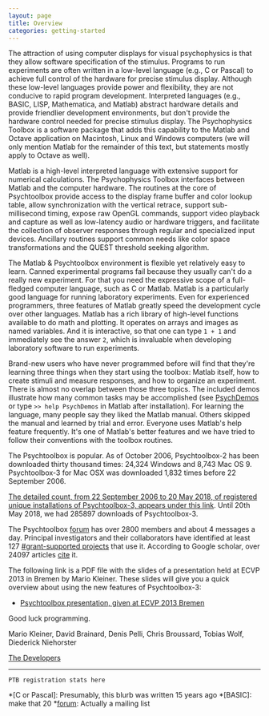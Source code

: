 ```yaml
---
layout: page
title: Overview
categories: getting-started
---
```


The attraction of using computer displays for visual psychophysics is that they
allow software specification of the stimulus. Programs to run experiments are
often written in a low-level language (e.g., C or Pascal) to achieve full
control of the hardware for precise stimulus display. Although these low-level
languages provide power and flexibility, they are not conducive to rapid program
development.  Interpreted languages (e.g., BASIC, LISP, Mathematica, and Matlab)
abstract hardware details and provide friendlier development environments, but
don't provide the hardware control needed for precise stimulus display. The
Psychophysics Toolbox is a software package that adds this capability to the
Matlab and Octave application on Macintosh, Linux and Windows computers (we will
only mention Matlab for the remainder of this text, but statements mostly apply
to Octave as well).

Matlab is a high-level interpreted language with extensive support for numerical
calculations. The Psychophysics Toolbox interfaces between Matlab and the
computer hardware. The routines at the core of Psychtoolbox provide access to
the display frame buffer and color lookup table, allow synchronization with the
vertical retrace, support sub-millisecond timing, expose raw OpenGL commands,
support video playback and capture as well as low-latency audio or hardware
triggers, and facilitate the collection of observer responses through regular
and specialized input devices. Ancillary routines support common needs like
color space transformations and the QUEST threshold seeking algorithm.

The Matlab & Psychtoolbox environment is flexible yet relatively easy to learn.
Canned experimental programs fail because they usually can't do a really new
experiment. For that you need the expressive scope of a full-fledged computer
language, such as C or Matlab. Matlab is a particularly good language for
running laboratory experiments. Even for experienced programmers, three features
of Matlab greatly speed the development cycle over other languages. Matlab has a
rich library of high-level functions available to do math and plotting. It
operates on arrays and images as named variables. And it is interactive, so that
one can type `1 + 1` and immediately see the answer `2`, which is invaluable
when developing laboratory software to run experiments.

Brand-new users who have never programmed before will find that they're learning
three things when they start using the toolbox: Matlab itself, how to create
stimuli and measure responses, and how to organize an experiment. There is
almost no overlap between those three topics. The included demos illustrate how
many common tasks may be accomplished (see [PsychDemos][docs-demos] or type `>>
help PsychDemos` in Matlab after installation). For learning the language, many
people say they liked the Matlab manual. Others skipped the manual and learned
by trial and error.  Everyone uses Matlab's help feature frequently. It's one of
Matlab's better features and we have tried to follow their conventions with the
toolbox routines.

The Psychtoolbox is popular. As of October 2006, Psychtoolbox-2 has been
downloaded thirty thousand times: 24,324 Windows and 8,743 Mac OS 9.
Psychtoolbox-3 for Mac OSX was downloaded 1,832 times before 22 September 2006.

[The detailed count, from 22 September 2006 to 20 May 2018, of registered unique
installations of Psychtoolbox-3, appears under this link][finalstats]. Until 20th
May 2018, we had 285897 downloads of Psychtoolbox-3.

The Psychtoolbox [forum][forum] has over 2800 members and about 4 messages a day.
Principal investigators and their collaborators have identified at least 127
[#grant-supported projects](../grants) that use it. According to Google scholar,
over 24097 articles [cite](../citations) it.

The following link is a PDF file with the slides of a presentation held at ECVP
2013 in Bremen by Mario Kleiner. These slides will give you a quick overview
about using the new features of Psychtoolbox-3:

- [Psychtoolbox presentation, given at ECVP 2013 Bremen][bremen]


Good luck programming.

Mario Kleiner, David Brainard, Denis Pelli, Chris Broussard, Tobias Wolf, Diederick Niehorster

[The Developers](developers)

* * *

    PTB registration stats here
 [finalstats]: https://raw.githubusercontent.com/Psychtoolbox-3/Psychtoolbox-3/master/managementtools/stats.html
 [docs-demos]: http://docs.psychtoolbox.org/PsychDemos
 [bremen]: https://github.com/Psychtoolbox-3/Psychtoolbox-3/raw/master/Psychtoolbox/PsychDocumentation/PTBTutorial-ECVP2013.pdf
 [forum]: /forum

 *[C or Pascal]: Presumably, this blurb was written 15 years ago
 *[BASIC]: make that 20
 *[forum]: Actually a mailing list
